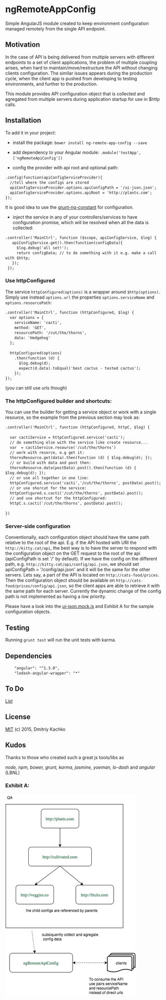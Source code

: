 # ngRemoteAppConfig 

Simple AngularJS module created to keep environment configuration managed remotely from the single API endpoint.

## Motivation

In the case of API is being delivered from multiple servers with different endpoints to a set of client applications,
the problem of multiple coupling arises, when hard to maintain/move/restructure the API without changing clients configuration.
The similar issues appears during the production cycle, when the client app is pushed from developing to testing environments,
and further to the production.

This module provides API configuration object that is collected and agregated from multiple servers during application 
startup for use in $http calls.

## Installation

To add it in your project:

- install the package: `bower install ng-remote-app-config --save`

- add dependency to your Angular module: `.module('testApp', ['ngRemoteApiConfig'])`

- config the provider with api root and optional path:

```
.config(function(apiConfigServiceProvider){
  //tell where the configs are stored
  apiConfigServiceProvider.options.apiConfigPath = '/ui-json.json';
  apiConfigServiceProvider.options.apiRoot = 'http://plants.com';
});
```
It is good idea to use the [grunt-ng-constant](https://github.com/werk85/grunt-ng-constant) for configuration.
 
- inject the service in any of your controllers/services to have configuration promise, which will be resolved when all 
the data is collected: 
```
.controller('MainCtrl', function ($scope, apiConfigService, $log) {
   apiConfigService.get().then(function(configData){
     $log.debug('all set!');
     return configData; // to do something with it e.g. make a call with $http;
   });
 });
```

### Use httpConfigured

The service `httpConfigured(options)` is a wrapper around `$http(options)`. Simply use instead `options.url`
 the properties `options.serviceName` and `options.resourcePath`:
```
.controller('MainCtrl', function (httpConfigured, $log) {
  var options = {
    serviceName: 'cacti',
    method: 'GET',
    resourcePath: '/cut/the/thorns',
    data: 'Hedgehog' 
  };
   
  httpConfigured(options)
    .then(function (d) {
      $log.debug(d);
      expect(d.data).toEqual('best cactus - tested cactus'); 
    });
});
```
(you can still use urls though)

### The httpConfigured builder and shortcuts:

You can use the builder for getting a service object or work with a single resource, so the example from the previous section 
may look as:
```
.controller('MainCtrl', function (httpConfigured, httpC, $log) {

  var cactiService = httpConfigured.service('cacti');
  // do something else with the service like create resource...
  var  = cactiService.resource('/cut/the/thorns')
  // work with resorce, e.g get it: 
  thornsResource.get(data).then(function (d) { $log.debug(d); });
  // or build with data and post then:
  thornsResource.data(postData).post().then(function (d) { $log.debug(d); });
  // or use all together in one line:
  httpConfigured.service('cacti','/cut/the/thorns', postData).post();
  // or use shorcut for the service:
  httpConfigured.s.cacti('/cut/the/thorns', postData).post();
  // and use shortcut for the httpConfigured:
  httpC.s.cacti('/cut/the/thorns', postData).post();
  
})

```
### Server-side configuration

Conventionally, each configuration object should have the same path relative to the root of the api. E.g. if the API hosted with URI 
the `http://kitty.cat/api`, the best way is to have the server to respond with the configuration object on the GET request
to the root of the api (apiConfigPath is set '/' by default). If we have the config on the different path, e.g. 
`http://kitty.cat/api/config/api.json`, we should set apiConfigPath = '/config/api.json' and it will be the same for the
other servers. Lets say, a part of the API is located on `http://cats-food/prices`. Then the configuration object should be 
available on `http://cats-food/prices/config/api.json`, so the client apps are able to retrieve it with the 
same path for each server. Currently the dynamic change of the config path is not implemented as having a low priority.
 
Please have a look into the [ui-json.mock.js](test/mock/ui-json.mock.js) and Exhibit A for the sample configuration objects.

## Testing

Running `grunt test` will run the unit tests with karma.

## Dependencies
```
    "angular": "^1.3.0",
    "lodash-angular-wrapper": "*"
```

## To Do 

[List](TODO.md)

## License

[MIT](https://opensource.org/licenses/MIT) (c) 2015, Dmitriy Kachko

## Kudos 
Thanks to those who created such a great js tools/libs as

_node, npm, bower, grunt, karma, jasmine, yoeman, lo-dash_ and _angular_ (LBNL)

### Exhibit A:

![diagram](diagram.png)



